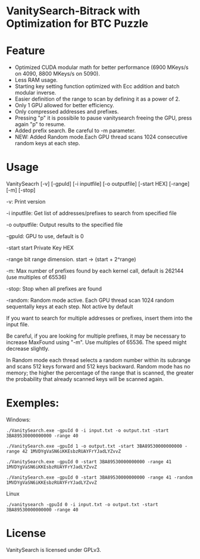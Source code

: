 # VanitySearch-Bitrack with Optimization for BTC Puzzle 

# Feature

<ul>
  <li>Optimized CUDA modular math for better performance (6900 MKeys/s on 4090, 8800 MKeys/s on 5090).</li>
  <li>Less RAM usage.</li>
  <li>Starting key setting function optimized with Ecc addition and batch modular inverse.</li>
  <li>Easier definition of the range to scan by defining it as a power of 2.</li>
  <li>Only 1 GPU allowed for better efficiency.</li>
  <li>Only compressed addresses and prefixes.</li>
  <li>Pressing "p" it is possibile to pause vanitysearch freeing the GPU, press again "p" to resume.</li>
  <li>Added prefix search. Be careful to -m parameter.</li>
  <li>NEW: Added Random mode.Each GPU thread scans 1024 consecutive random keys at each step.</li>

</ul>

# Usage


VanitySeacrh [-v] [-gpuId] [-i inputfile] [-o outputfile] [-start HEX] [-range] [-m] [-stop]

 -v: Print version
 
 -i inputfile: Get list of addresses/prefixes to search from specified file
 
 -o outputfile: Output results to the specified file
 
 -gpuId: GPU to use, default is 0
 
 -start start Private Key HEX
 
 -range bit range dimension. start -> (start + 2^range)

 -m: Max number of prefixes found by each kernel call, default is 262144 (use multiples of 65536)

 -stop: Stop when all prefixes are found

 -random: Random mode active. Each GPU thread scan 1024 random sequentally keys at each step. Not active by default


If you want to search for multiple addresses or prefixes, insert them into the input file.

Be careful, if you are looking for multiple prefixes, it may be necessary to increase MaxFound using "-m". Use multiples of 65536. The speed might decrease slightly.

In Random mode each thread selects a random number within its subrange and scans 512 keys forward and 512 keys backward. Random mode has no memory; the higher the percentage of the range that is scanned, the greater the probability that already scanned keys will be scanned again.
 

# Exemples:

Windows:


```./VanitySearch.exe -gpuId 0 -i input.txt -o output.txt -start 3BA89530000000000 -range 40```

```./VanitySearch.exe -gpuId 1 -o output.txt -start 3BA89530000000000 -range 42 1MVDYgVaSN6iKKEsbzRUAYFrYJadLYZvvZ```

```./VanitySearch.exe -gpuId 0 -start 3BA89530000000000 -range 41 1MVDYgVaSN6iKKEsbzRUAYFrYJadLYZvvZ ```

```./VanitySearch.exe -gpuId 0 -start 3BA89530000000000 -range 41 -random 1MVDYgVaSN6iKKEsbzRUAYFrYJadLYZvvZ ```

Linux

```./vanitysearch -gpuId 0 -i input.txt -o output.txt -start 3BA89530000000000 -range 40```


# License

VanitySearch is licensed under GPLv3.
